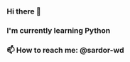 ### Hi there 👋

### I'm currently learning Python 

### 📫 How to reach me: @sardor-wd

<img src="https://commons.wikimedia.org/wiki/File:JavaScript-logo.png" alt="">
